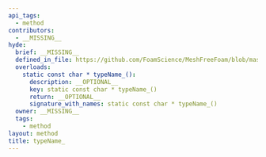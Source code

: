 ```yaml
---
api_tags:
  - method
contributors:
  - __MISSING__
hyde:
  brief: __MISSING__
  defined_in_file: https://github.com/FoamScience/MeshFreeFoam/blob/master/src/meshfree/shapes/triSurfaceShape/triSurfaceShape.H
  overloads:
    static const char * typeName_():
      description: __OPTIONAL__
      key: static const char * typeName_()
      return: __OPTIONAL__
      signature_with_names: static const char * typeName_()
  owner: __MISSING__
  tags:
    - method
layout: method
title: typeName_
---
```

